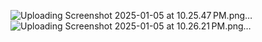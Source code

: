 ![Uploading Screenshot 2025-01-05 at 10.25.47 PM.png…]()
![Uploading Screenshot 2025-01-05 at 10.26.21 PM.png…]()
